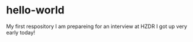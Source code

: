 # hello-world
My first respository
I am prepareing for an interview at HZDR
I got up very early today!
